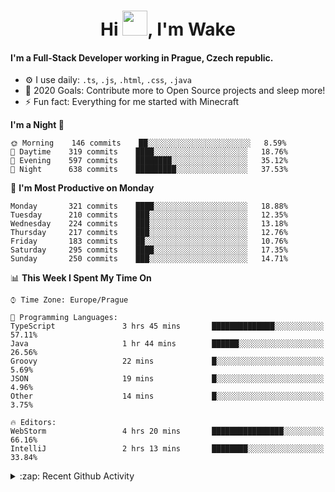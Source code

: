 <h1 align="center">Hi <img src="https://raw.githubusercontent.com/MrWakeCZ/MrWakeCZ/master/Hi.gif" width="40px" />, I'm Wake</h1>

#### I'm a Full-Stack Developer working in Prague, Czech republic.
- ⚙️ I use daily: `.ts`, `.js`, `.html`, `.css`, `.java`
- 🥅 2020 Goals: Contribute more to Open Source projects and sleep more!
- ⚡ Fun fact: Everything for me started with Minecraft

<!--START_SECTION:waka-->
**I'm a Night 🦉** 

```text
🌞 Morning    146 commits    ██░░░░░░░░░░░░░░░░░░░░░░░   8.59% 
🌆 Daytime    319 commits    ████░░░░░░░░░░░░░░░░░░░░░   18.76% 
🌃 Evening    597 commits    ████████░░░░░░░░░░░░░░░░░   35.12% 
🌙 Night      638 commits    █████████░░░░░░░░░░░░░░░░   37.53%

```
📅 **I'm Most Productive on Monday** 

```text
Monday       321 commits    ████░░░░░░░░░░░░░░░░░░░░░   18.88% 
Tuesday      210 commits    ███░░░░░░░░░░░░░░░░░░░░░░   12.35% 
Wednesday    224 commits    ███░░░░░░░░░░░░░░░░░░░░░░   13.18% 
Thursday     217 commits    ███░░░░░░░░░░░░░░░░░░░░░░   12.76% 
Friday       183 commits    ██░░░░░░░░░░░░░░░░░░░░░░░   10.76% 
Saturday     295 commits    ████░░░░░░░░░░░░░░░░░░░░░   17.35% 
Sunday       250 commits    ███░░░░░░░░░░░░░░░░░░░░░░   14.71%

```


📊 **This Week I Spent My Time On** 

```text
⌚︎ Time Zone: Europe/Prague

💬 Programming Languages: 
TypeScript               3 hrs 45 mins       ██████████████░░░░░░░░░░░   57.11% 
Java                     1 hr 44 mins        ██████░░░░░░░░░░░░░░░░░░░   26.56% 
Groovy                   22 mins             █░░░░░░░░░░░░░░░░░░░░░░░░   5.69% 
JSON                     19 mins             █░░░░░░░░░░░░░░░░░░░░░░░░   4.96% 
Other                    14 mins             █░░░░░░░░░░░░░░░░░░░░░░░░   3.75%

🔥 Editors: 
WebStorm                 4 hrs 20 mins       ████████████████░░░░░░░░░   66.16% 
IntelliJ                 2 hrs 13 mins       ████████░░░░░░░░░░░░░░░░░   33.84%

```


<!--END_SECTION:waka-->

<details>
  <summary>:zap: Recent Github Activity</summary>

<!--START_SECTION:activity-->
1. 🎉 Merged PR [#14](https://github.com/craftmania-cz/craftmanager/pull/14) in [craftmania-cz/craftmanager](https://github.com/craftmania-cz/craftmanager)
2. 🎉 Merged PR [#89](https://github.com/waked-cz/corgi/pull/89) in [waked-cz/corgi](https://github.com/waked-cz/corgi)
3. 🗣 Commented on [#14](https://github.com/craftmania-cz/craftmanager/issues/14) in [craftmania-cz/craftmanager](https://github.com/craftmania-cz/craftmanager)
4. 🎉 Merged PR [#2](https://github.com/craftmania-cz/craftcore/pull/2) in [craftmania-cz/craftcore](https://github.com/craftmania-cz/craftcore)
5. 🎉 Merged PR [#7](https://github.com/craftmania-cz/craftlobby/pull/7) in [craftmania-cz/craftlobby](https://github.com/craftmania-cz/craftlobby)
<!--END_SECTION:activity-->

</details>
